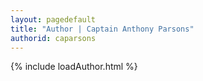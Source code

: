 ```yaml
---
layout: pagedefault
title: "Author | Captain Anthony Parsons"
authorid: caparsons
---
```


{% include loadAuthor.html %}